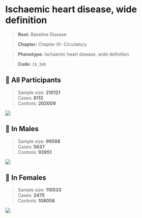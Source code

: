 # Ischaemic heart disease, wide definition

> **Root:** Baseline Disease  

> **Chapter:** Chapter IX- Circulatory  

> **Phenotype:** Ischaemic heart disease, wide definition  

> **Code:** `I9_IHD`

## 🧪 All Participants  
> Sample size: **210121**  
> Cases: **8112**  
> Controls: **202009**
<img src="/Disease/Figures/ALL/Baseline/I9_IHD.png"/>
<CsvTable src="/Disease/Data/ALL/Baseline/LG_I9_IHD.csv" label="🔍 View full results" />

## 👨 In Males  
> Sample size: **99588**  
> Cases: **5637**  
> Controls: **93951**
<img src="/Disease/Figures/Male/Baseline/I9_IHD.png"/>
<CsvTable src="/Disease/Data/Male/Baseline/LG_I9_IHD.csv" label="🔍 View full results" />

## 👩 In Females  
> Sample size: **110533**  
> Cases: **2475**  
> Controls: **108058**
<img src="/Disease/Figures/Female/Baseline/I9_IHD.png"/>
<CsvTable src="/Disease/Data/Female/Baseline/LG_I9_IHD.csv" label="🔍 View full results" />

